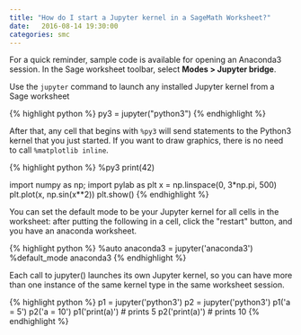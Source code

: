 ```yaml
---
title: "How do I start a Jupyter kernel in a SageMath Worksheet?"
date:   2016-08-14 19:30:00
categories: smc
---
```


For a quick reminder, sample code is available for opening an Anaconda3 session. In the Sage worksheet toolbar, select **Modes > Jupyter bridge**.

Use the `jupyter` command to launch any installed Jupyter kernel  from a Sage worksheet

{% highlight python %}
py3 = jupyter("python3")
{% endhighlight %}

After that, any cell that begins with `%py3` will send statements to the Python3 kernel that you just started. If you want to draw graphics, there is no need to call `%matplotlib inline`.

{% highlight python %}
%py3
print(42)

import numpy as np; import pylab as plt
x = np.linspace(0, 3*np.pi, 500)
plt.plot(x, np.sin(x**2))
plt.show()
{% endhighlight %}

You can set the default mode to be your Jupyter kernel for all cells in the worksheet: after putting the following in a cell, click the "restart" button, and you have an anaconda worksheet.

{% highlight python %}
%auto
anaconda3 = jupyter('anaconda3')
%default_mode anaconda3
{% endhighlight %}


Each call to jupyter() launches its own Jupyter kernel, so you can have more than one instance of the same kernel type in the same worksheet session.

{% highlight python %}
p1 = jupyter('python3')
p2 = jupyter('python3')
p1('a = 5')
p2('a = 10')
p1('print(a)')   # prints 5
p2('print(a)')   # prints 10
{% endhighlight %}

